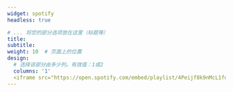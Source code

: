 ```yaml
---
widget: spotify
headless: true

# ... 将您的部分选项放在这里（标题等）
title: 
subtitle:
weight: 10  # 页面上的位置
design:
  # 选择该部分由多少列。有效值：1或2
  columns: '1'
  <iframe src="https://open.spotify.com/embed/playlist/4Peijf8k9nMcL1fdC8fI8z" width="50%" height="80" frameborder="0" allowtransparency="true" allow="encrypted-media"></iframe>
---
```


